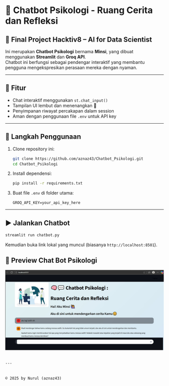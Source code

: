 # 🧠 Chatbot Psikologi - Ruang Cerita dan Refleksi

## 📒 Final Project Hacktiv8 – AI for Data Scientist

Ini merupakan **Chatbot Psikologi** bernama **Minsi**, yang dibuat menggunakan **Streamlit** dan **Groq API**.  
Chatbot ini berfungsi sebagai pendengar interaktif yang membantu pengguna mengekspresikan perasaan mereka dengan nyaman.


---

## 🚀 Fitur

* Chat interaktif menggunakan `st.chat_input()`
* Tampilan UI lembut dan menenangkan 🎨
* Penyimpanan riwayat percakapan dalam session
* Aman dengan penggunaan file `.env` untuk API key

---

## 🧩 Langkah Penggunaan

1. Clone repository ini:

   ```bash
   git clone https://github.com/aznaz43/Chatbot_Psikologi.git
   cd Chatbot_Psikologi
   ```

2. Install dependensi:

   ```bash
   pip install -r requirements.txt
   ```

3. Buat file `.env` di folder utama:

   ```
   GROQ_API_KEY=your_api_key_here
   ```

---

## ▶️ Jalankan Chatbot

```bash
streamlit run chatbot.py
```

Kemudian buka link lokal yang muncul (biasanya `http://localhost:8501`).



## 📸 Preview Chat Bot Psikologi



![Chatbot Preview](images/preview_chatbot_psikologi.jpg)



```

---


© 2025 by Nurul (aznaz43)
